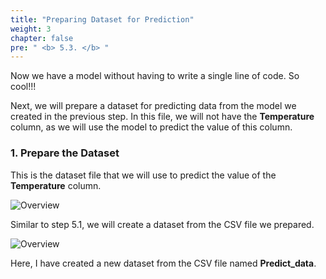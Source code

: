 ```yaml
---
title: "Preparing Dataset for Prediction"
weight: 3
chapter: false
pre: " <b> 5.3. </b> "
---
```


Now we have a model without having to write a single line of code. So cool!!!

Next, we will prepare a dataset for predicting data from the model we created in the previous step. In this file, we will not have the **Temperature** column, as we will use the model to predict the value of this column.

### 1. Prepare the Dataset

This is the dataset file that we will use to predict the value of the **Temperature** column.

![Overview](/images/76.png)

Similar to step 5.1, we will create a dataset from the CSV file we prepared.

![Overview](/images/77.png)

Here, I have created a new dataset from the CSV file named **Predict_data**.
